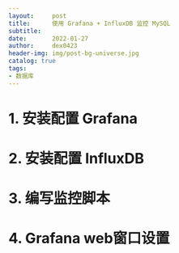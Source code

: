 ```yaml
---
layout:     post
title:      使用 Grafana + InfluxDB 监控 MySQL
subtitle:   
date:       2022-01-27
author:     dex0423
header-img: img/post-bg-universe.jpg
catalog: true
tags:
- 数据库
---
```




# 1. 安装配置 Grafana


# 2. 安装配置 InfluxDB


# 3. 编写监控脚本


# 4. Grafana web窗口设置

